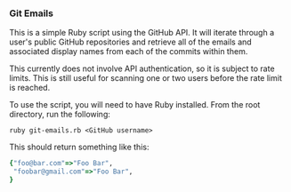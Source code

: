 ### Git Emails

This is a simple Ruby script using the GitHub API.  It will iterate through a user's public GitHub repositories and retrieve all of the emails and associated display names from each of the commits within them.

This currently does not involve API authentication, so it is subject to rate limits.  This is still useful for scanning one or two users before the rate limit is reached.

To use the script, you will need to have Ruby installed.  From the root directory, run the following:
```shell
ruby git-emails.rb <GitHub username>
```

This should return something like this:
```ruby
{"foo@bar.com"=>"Foo Bar",
 "foobar@gmail.com"=>"Foo Bar",
}
```
